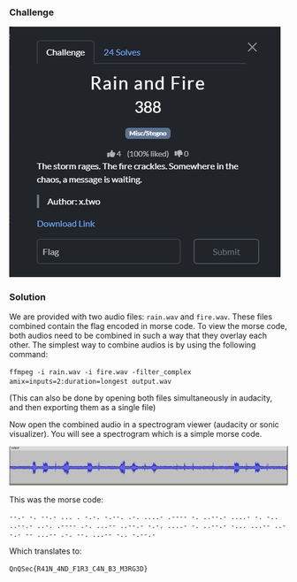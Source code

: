 ### Challenge

![Challenge](./challenge.png)


### Solution


We are provided with two audio files: `rain.wav` and `fire.wav`. These files combined contain the flag encoded in morse code. To view the morse code, both audios need to be combined in such a way that they overlay each other. The simplest way to combine audios is by using the following command:


`ffmpeg -i rain.wav -i fire.wav -filter_complex amix=inputs=2:duration=longest output.wav`

(This can also be done by opening both files simultaneously in audacity, and then exporting them as a single file)


Now open the combined audio in a spectrogram viewer (audacity or sonic visualizer). You will see a spectrogram which is a simple morse code.

![Audacity](./audacity.jpg)

This was the morse code:

```
--.- -. --.- ... . -.-. -.--. .-. ....- .---- -. ..--.- ....- -. -.. ..--.- ..-. .---- .-. ...-- ..--.- -.-. ....- -. ..--.- -... ...-- ..--.- -- ...-- .-. --. ...-- -.. -.--.-
```

Which translates to:

`QnQSec{R41N_4ND_F1R3_C4N_B3_M3RG3D}`
